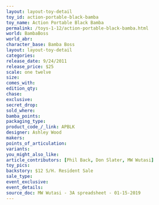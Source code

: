 ```yaml
---
layout: layout-toy-detail 
toy_id: action-portable-black-bamba
toy_name: Action Portable Black Bamba
permalink: /toys-1-12/action-portable-black-bamba.html
world: BambaBoss
world_abr:
character_base: Bamba Boss
layout: layout-toy-detail
categories: 
release_date: 9/24/2011
release_price: $25 
scale: one twelve
size: 
comes_with: 
edition_qty: 
chase: 
exclusive: 
secret_drop: 
sold_where: 
bamba_points: 
packaging_type: 
product_code_/_link: APBLK
designer: Ashley Wood
makers: 
points_of_articulation: 
variants: 
you_might_also_like: 
article_contributors: [Phil Back, Don Slater, MW Wutasi]
toy_pics: 
backstory: $12 S/H. Resident Sale
sale_type: 
event_exclusive: 
event_details: 
source_doc: MW Wutasi - 3A spreadsheet - 01-15-2019
---
```

